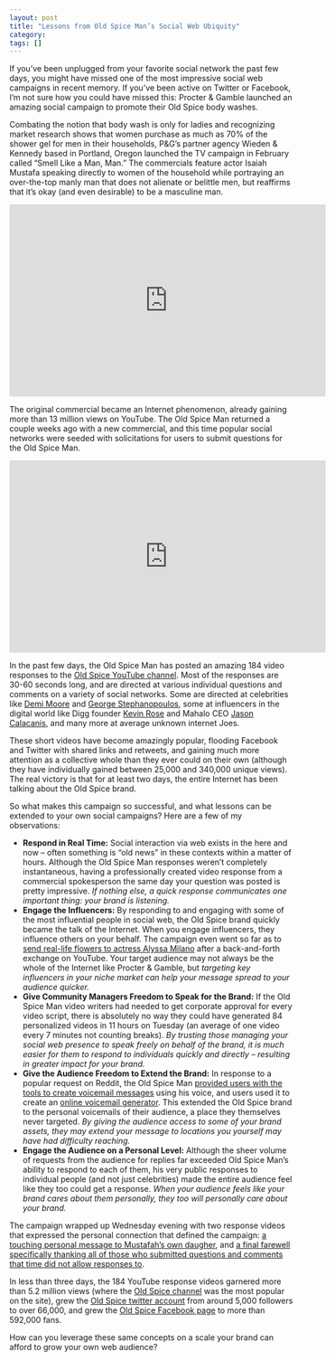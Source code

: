 ```yaml
---
layout: post
title: "Lessons from Old Spice Man’s Social Web Ubiquity"
category:
tags: []
---
```


If you’ve been unplugged from your favorite social network the past few days, you might have missed one of the most impressive social web campaigns in recent memory. If you’ve been active on Twitter or Facebook, I’m not sure how you could have missed this: Procter &amp; Gamble launched an amazing social campaign to promote their Old Spice body washes.

Combating the notion that body wash is only for ladies and recognizing market research shows that women purchase as much as 70% of the shower gel for men in their households, P&amp;G’s partner agency Wieden &amp; Kennedy based in Portland, Oregon launched the TV campaign in February called “Smell Like a Man, Man.” The commercials feature actor Isaiah Mustafa speaking directly to women of the household while portraying an over-the-top manly man that does not alienate or belittle men, but reaffirms that it’s okay (and even desirable) to be a masculine man.

<object classid="clsid:d27cdb6e-ae6d-11cf-96b8-444553540000" width="560" height="340" codebase="http://download.macromedia.com/pub/shockwave/cabs/flash/swflash.cab#version=6,0,40,0"><param name="wmode" value="transparent" /><param name="allowFullScreen" value="true" /><param name="allowscriptaccess" value="always" /><param name="src" value="http://www.youtube.com/v/owGykVbfgUE&#038;hl=en_US&#038;fs=1" /><param name="allowfullscreen" value="true" /><embed wmode="transparent" type="application/x-shockwave-flash" width="560" height="340" src="http://www.youtube.com/v/owGykVbfgUE&#038;hl=en_US&#038;fs=1" allowscriptaccess="always" allowfullscreen="true"></embed></object>

The original commercial became an Internet phenomenon, already gaining more than 13 million views on YouTube. The Old Spice Man returned a couple weeks ago with a new commercial, and this time popular social networks were seeded with solicitations for users to submit questions for the Old Spice Man.

<object classid="clsid:d27cdb6e-ae6d-11cf-96b8-444553540000" width="560" height="340" codebase="http://download.macromedia.com/pub/shockwave/cabs/flash/swflash.cab#version=6,0,40,0"><param name="wmode" value="transparent" /><param name="allowFullScreen" value="true" /><param name="allowscriptaccess" value="always" /><param name="src" value="http://www.youtube.com/v/uLTIowBF0kE&#038;hl=en_US&#038;fs=1" /><param name="allowfullscreen" value="true" /><embed wmode="transparent" type="application/x-shockwave-flash" width="560" height="340" src="http://www.youtube.com/v/uLTIowBF0kE&#038;hl=en_US&#038;fs=1" allowscriptaccess="always" allowfullscreen="true"></embed></object>

In the past few days, the Old Spice Man has posted an amazing 184 video responses to the [Old Spice YouTube channel](http://www.youtube.com/oldspice). Most of the responses are 30-60 seconds long, and are directed at various individual questions and comments on a variety of social networks. Some are directed at celebrities like [Demi Moore](http://www.youtube.com/watch?v=GPlg9ez4L1w) and [George Stephanopoulos](http://www.youtube.com/watch?v=J8Bli13rO9A), some at influencers in the digital world like Digg founder [Kevin Rose](http://www.youtube.com/watch?v=So5yDtITswY) and Mahalo CEO [Jason Calacanis](http://www.youtube.com/watch?v=_shjTuf0KYs), and many more at average unknown internet Joes.

These short videos have become amazingly popular, flooding Facebook and Twitter with shared links and retweets, and gaining much more attention as a collective whole than they ever could on their own (although they have individually gained between 25,000 and 340,000 unique views). The real victory is that for at least two days, the entire Internet has been talking about the Old Spice brand.

So what makes this campaign so successful, and what lessons can be extended to your own social campaigns? Here are a few of my observations:

* **Respond in Real Time:** Social interaction via web exists in the here and now – often something is “old news” in these contexts within a matter of hours. Although the Old Spice Man responses weren’t completely instantaneous, having a professionally created video response from a commercial spokesperson the same day your question was posted is pretty impressive. *If nothing else, a quick response communicates one important thing: your brand is listening.*
* **Engage the Influencers:** By responding to and engaging with some of the most influential people in social web, the Old Spice brand quickly became the talk of the Internet. When you engage influencers, they influence others on your behalf. The campaign even went so far as to [send real-life flowers to actress Alyssa Milano](http://alyssamilano.posterous.com/behold-my-flowers-and-card-from-oldspice-guy) after a back-and-forth exchange on YouTube. Your target audience may not always be the whole of the Internet like Procter &amp; Gamble, but *targeting key influencers in your niche market can help your message spread to your audience quicker.*
* **Give Community Managers Freedom to Speak for the Brand:** If the Old Spice Man video writers had needed to get corporate approval for every video script, there is absolutely no way they could have generated 84 personalized videos in 11 hours on Tuesday (an average of one video every 7 minutes not counting breaks). *By trusting those managing your social web presence to speak freely on behalf of the brand, it is much easier for them to respond to individuals quickly and directly – resulting in greater impact for your brand.*
* **Give the Audience Freedom to Extend the Brand:** In response to a popular request on Reddit, the Old Spice Man [provided users with the tools to create voicemail messages](http://www.youtube.com/watch?v=-8JsvwUcok0) using his voice, and users used it to create an [online voicemail generator](http://oldspicevoicemail.com/). This extended the Old Spice brand to the personal voicemails of their audience, a place they themselves never targeted. *By giving the audience access to some of your brand assets, they may extend your message to locations you yourself may have had difficulty reaching.*
* **Engage the Audience on a Personal Level:** Although the sheer volume of requests from the audience for replies far exceeded Old Spice Man’s ability to respond to each of them, his very public responses to individual people (and not just celebrities) made the entire audience feel like they too could get a response. *When your audience feels like your brand cares about them personally, they too will personally care about your brand.*

The campaign wrapped up Wednesday evening with two response videos that expressed the personal connection that defined the campaign: [a touching personal message to Mustafah’s own daugher](http://www.youtube.com/watch?v=JvuYcbgZl-U), and [a final farewell specifically thanking all of those who submitted questions and comments that time did not allow responses to](http://www.youtube.com/watch?v=nFDqvKtPgZo).

In less than three days, the 184 YouTube response videos garnered more than 5.2 million views (where the [Old Spice channel](http://www.youtube.com/oldspice) was the most popular on the site), grew the [Old Spice twitter account](http://twitter.com/oldspice) from around 5,000 followers to over 66,000, and grew the [Old Spice Facebook page](http://www.facebook.com/OldSpice) to more than 592,000 fans.

How can you leverage these same concepts on a scale your brand can afford to grow your own web audience?
